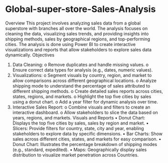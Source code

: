 # Global-super-store-Sales-Analysis
Overview
This project involves analyzing sales data from a global superstore with branches all over the world. The analysis focuses on cleaning the data, visualizing sales trends, and providing insights into shipping methods, sales by geographical regions, and top-performing cities. The analysis is done using Power BI to create interactive visualizations and reports that allow stakeholders to explore sales data dynamically.
Objectives
1.	Data Cleaning:
o	Remove duplicates and handle missing values.
o	Ensure correct data types for analysis (e.g., dates, numeric values).
2.	Visualizations:
o	Segment visuals by country, region, and market to allow comparisons across different geographical locations.
o	Analyze shipping mode to understand the percentage of sales attributed to different shipping methods.
o	Create detailed sales reports across cities, states, regions, and markets.
o	Highlight the top five cities by sales using a donut chart.
o	Add a year filter for dynamic analysis over time.
3.	Interactive Sales Report:
o	Combine visuals and filters to create an interactive dashboard.
o	Allow stakeholders to slice the data based on years, regions, and markets.
Visuals and Reports
•	Donut Chart: Displays the top five cities by sales, sales by region and market.
•	Slicers: Provide filters for country, state, city and year, enabling stakeholders to explore data by specific dimensions.
•	Bar Charts: Show sales across different cities, states, and markets for easy comparison.
•	Donut Chart: Illustrates the percentage breakdown of shipping modes (e.g., standard, expedited).
•	Maps: Geographically display sales distribution to visualize market penetration across Countries.
